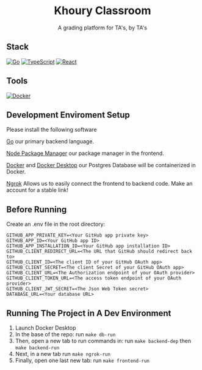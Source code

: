 <div align="center">
<h1>Khoury Classroom</h1>
  <div>
      A grading platform for TA's, by TA's
  </div>
</div>

## Stack

[![Go](https://img.shields.io/badge/go-%2300ADD8.svg?style=for-the-badge&logo=go&logoColor=white)](https://go.dev/doc/)
[![TypeScript](https://img.shields.io/badge/typescript-%23007ACC.svg?style=for-the-badge&logo=typescript&logoColor=white)](https://www.typescriptlang.org/)
[![React](https://camo.githubusercontent.com/3467eb8e0dc6bdaa8fa6e979185d371ab39c105ec7bd6a01048806b74378d24c/68747470733a2f2f696d672e736869656c64732e696f2f62616467652f52656163742d3230323332413f7374796c653d666f722d7468652d6261646765266c6f676f3d7265616374266c6f676f436f6c6f723d363144414642)](https://react.dev/)

## Tools

[![Docker](https://img.shields.io/badge/docker-%230db7ed.svg?style=for-the-badge&logo=docker&logoColor=white)](https://www.docker.com/)

## Development Enviroment Setup

Please install the following software

[Go](https://go.dev/doc/install) our primary backend language.

[Node Package Manager](https://docs.npmjs.com/downloading-and-installing-node-js-and-npm)
our package manager in the frontend.

[Docker](https://www.docker.com/get-started/) and
[Docker Desktop](https://www.docker.com/products/docker-desktop/) our Postgres
Database will be containerized in Docker.

[Ngrok](https://ngrok.com/docs/getting-started/) Allows us to easily connect the
frontend to backend code. Make an account for a stable link!

## Before Running

Create an .env file in the root directory:

```
GITHUB_APP_PRIVATE_KEY=<Your GitHub app private key>
GITHUB_APP_ID=<Your GitHub app ID>
GITHUB_APP_INSTALLATION_ID=<Your GitHub app installation ID>
GITHUB_CLIENT_REDIRECT_URL=<The URL that GitHub should redirect back to>
GITHUB_CLIENT_ID=<The client ID of your GitHub OAuth app>
GITHUB_CLIENT_SECRET=<The client Secret of your GitHub OAuth app>
GITHUB_CLIENT_URL=<The Authorization endpoint of your OAuth provider>
GITHUB_CLIENT_TOKEN_URL=<The access token endpoint of your OAuth provider>
GITHUB_CLIENT_JWT_SECRET=<The Json Web Token secret>
DATABASE_URL=<Your database URL>
```


## Running The Project in A Dev Environment

1. Launch Docker Desktop
2. In the base of the repo: run `make db-run`
3. Then, open a new tab to run commands in: run `make backend-dep` then `make backend-run`
4. Next, in a new tab run `make ngrok-run`
5. Finally, open one last new tab: run `make frontend-run`
